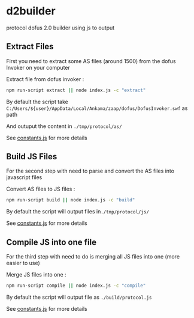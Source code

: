 d2builder
============

protocol dofus 2.0 builder using js to output

## Extract Files ##
First you need to extract some AS files (around 1500) from the dofus Invoker on your computer

Extract file from dofus invoker :
```sh
npm run-script extract || node index.js -c "extract"
```
By default the script take  `C:/Users/${user}/AppData/Local/Ankama/zaap/dofus/DofusInvoker.swf` as path

And outuput the content in `./tmp/protocol/as/`

See [constants.js](./lib/constant.js) for more details

## Build JS Files ##
For the second step with need to parse and convert the AS files into javascript files

Convert AS files to JS files :
```sh
npm run-script build || node index.js -c "build"
```
By default the script will output files in`./tmp/protocol/js/`

See [constants.js](./lib/constant.js) for more details
## Compile JS into one file ##
For the third step with need to do is merging all JS files into one (more easier to use)

Merge JS files into one :
```sh
npm run-script compile || node index.js -c "compile"
```
By default the script will output file as `./build/protocol.js`

See [constants.js](./lib/constant.js) for more details
